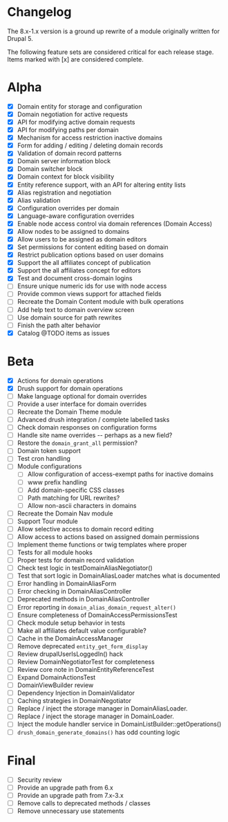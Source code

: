 Changelog
=====

The 8.x-1.x version is a ground up rewrite of a module originally written for
Drupal 5.

The following feature sets are considered critical for each release stage. Items
marked with [x] are considered complete.

# Alpha
- [x] Domain entity for storage and configuration
- [x] Domain negotiation for active requests
- [x] API for modifying active domain requests
- [x] API for modifying paths per domain
- [x] Mechanism for access restriction inactive domains
- [x] Form for adding / editing / deleting domain records
- [x] Validation of domain record patterns
- [x] Domain server information block
- [x] Domain switcher block
- [x] Domain context for block visibility
- [x] Entity reference support, with an API for altering entity lists
- [x] Alias registration and negotiation
- [x] Alias validation
- [x] Configuration overrides per domain
- [x] Language-aware configuration overrides
- [x] Enable node access control via domain references (Domain Access)
- [x] Allow nodes to be assigned to domains
- [x] Allow users to be assigned as domain editors
- [x] Set permissions for content editing based on domain
- [x] Restrict publication options based on user domains
- [x] Support the all affiliates concept of publication
- [x] Support the all affiliates concept for editors
- [x] Test and document cross-domain logins
- [ ] Ensure unique numeric ids for use with node access
- [ ] Provide common views support for attached fields
- [ ] Recreate the Domain Content module with bulk operations
- [ ] Add help text to domain overview screen
- [ ] Use domain source for path rewrites
- [ ] Finish the path alter behavior
- [x] Catalog @TODO items as issues

# Beta
- [x] Actions for domain operations
- [x] Drush support for domain operations
- [ ] Make language optional for domain overrides
- [ ] Provide a user interface for domain overrides
- [ ] Recreate the Domain Theme module
- [ ] Advanced drush integration / complete labelled tasks
- [ ] Check domain responses on configuration forms
- [ ] Handle site name overrides -- perhaps as a new field?
- [ ] Restore the `domain_grant_all` permission?
- [ ] Domain token support
- [ ] Test cron handling
- [ ] Module configurations
  - [ ] Allow configuration of access-exempt paths for inactive domains
  - [ ] www prefix handling
  - [ ] Add domain-specific CSS classes
  - [ ] Path matching for URL rewrites?
  - [ ] Allow non-ascii characters in domains
- [ ] Recreate the Domain Nav module
- [ ] Support Tour module
- [ ] Allow selective access to domain record editing
- [ ] Allow access to actions based on assigned domain permissions
- [ ] Implement theme functions or twig templates where proper
- [ ] Tests for all module hooks
- [ ] Proper tests for domain record validation
- [ ] Check test logic in testDomainAliasNegotiator()
- [ ] Test that sort logic in DomainAliasLoader matches what is documented
- [ ] Error handling in DomainAliasForm
- [ ] Error checking in DomainAliasController
- [ ] Deprecated methods in DomainAliasController
- [ ] Error reporting in `domain_alias_domain_request_alter()`
- [ ] Ensure completeness of DomainAccessPermissionsTest
- [ ] Check module setup behavior in tests
- [ ] Make all affiliates default value configurable?
- [ ] Cache in the DomainAccessManager
- [ ] Remove deprecated `entity_get_form_display`
- [ ] Review drupalUserIsLoggedIn() hack
- [ ] Review DomainNegotiatorTest for completeness
- [ ] Review core note in DomainEntityReferenceTest
- [ ] Expand DomainActionsTest
- [ ] DomainViewBuilder review
- [ ] Dependency Injection in DomainValidator
- [ ] Caching strategies in DomainNegotiator
- [ ] Replace / inject the storage manager in DomainAliasLoader.
- [ ] Replace / inject the storage manager in DomainLoader.
- [ ] Inject the module handler service in DomainListBuilder::getOperations()
- [ ] `drush_domain_generate_domains()` has odd counting logic

# Final
- [ ] Security review
- [ ] Provide an upgrade path from 6.x
- [ ] Provide an upgrade path from 7.x-3.x
- [ ] Remove calls to deprecated methods / classes
- [ ] Remove unnecessary use statements
